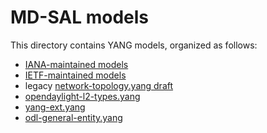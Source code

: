 # MD-SAL models

This directory contains YANG models, organized as follows:
* [IANA-maintained models](iana)
* [IETF-maintained models](rfc)
* legacy [network-topology.yang draft](ietf-topology)
* [opendaylight-l2-types.yang](l2-types)
* [yang-ext.yang](yang-ext)
* [odl-general-entity.yang](general-entity)
